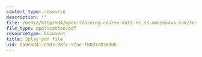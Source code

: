 ```yaml
---
content_type: resource
description: ''
file: /media/https%3A/open-learning-course-data-rc.s3.amazonaws.com/res-15-003-shaping-the-future-of-work-15-662x-spring-2016/050e8d41da03d8fc5faef60d1c836d0b_CBToKajn2u4.pdf
file_type: application/pdf
resourcetype: Document
title: 3play pdf file
uid: 050e8d41-da03-d8fc-5fae-f60d1c836d0b
---
```

